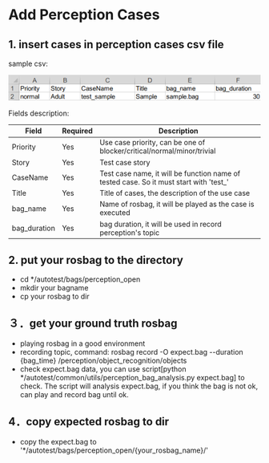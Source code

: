 # Add Perception Cases
## 1. insert cases in perception cases csv file
sample csv:

![perception](/docs/images/perception_cases.png)

Fields description:

|  Field   | Required  | Description  |
|  ----  | ----  | ----  |
| Priority  | Yes  | Use case priority, can be one of blocker/critical/normal/minor/trivial |
| Story  | Yes | Test case story  |
| CaseName  | Yes | Test case name, it will be function name of tested case. So it must start with 'test_'  |
| Title  | Yes | Title of cases, the description of the use case |
| bag_name  | Yes | Name of rosbag, it will be played as the case is executed |
| bag_duration  | Yes | bag duration, it will be used in record perception's topic|


## 2. put your rosbag to the directory
 - cd */autotest/bags/perception_open
 - mkdir your bagname
 - cp your rosbag to dir
 
## ３．get your ground truth rosbag 
 
 - playing rosbag in a good environment
 - recording topic, command: rosbag record -O expect.bag --duration {bag_time} /perception/object_recognition/objects
 - check expect.bag data, you can use script[python */autotest/common/utils/perception_bag_analysis.py expect.bag] to check. The script will analysis expect.bag, if you think the bag is not ok, can play and record bag until ok.

## 4．copy expected rosbag to dir
 - copy the expect.bag to '*/autotest/bags/perception_open/{your_rosbag_name}/'

